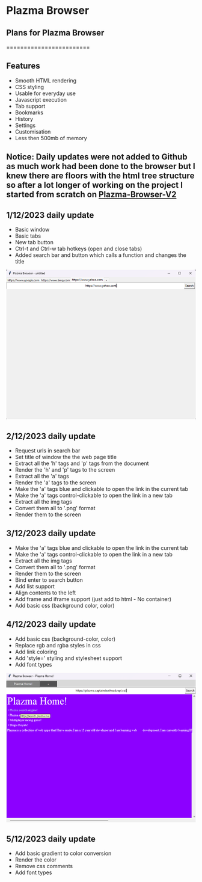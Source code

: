 ﻿# Plazma Browser

## Plans for Plazma Browser
========================

Features
--------

*   Smooth HTML rendering
*   CSS styling
*   Usable for everyday use
*   Javascript execution
*   Tab support
*   Bookmarks
*   History
*   Settings
*   Customisation
*   Less then 500mb of memory

## Notice: Daily updates were not added to Github as much work had been done to the browser but I knew there are floors with the html tree structure so after a lot longer of working on the project I started from scratch on [Plazma-Browser-V2](github.com/captaindeathead/plazma-browser-v2)

1/12/2023 daily update
----------------------

*   Basic window
*   Basic tabs
*   New tab button
*   Ctrl-t and Ctrl-w tab hotkeys (open and close tabs)
*   Added search bar and button which calls a function and changes the title

![1/12/2023 daily update](web/templates/webImages/1-12-2023.png)

2/12/2023 daily update
----------------------

*   Request urls in search bar
*   Set title of window the the web page title
*   Extract all the 'h' tags and 'p' tags from the document
*   Render the 'h' and 'p' tags to the screen
*   Extract all the 'a' tags
*   Render the 'a' tags to the screen
*   Make the 'a' tags blue and clickable to open the link in the current tab
*   Make the 'a' tags control-clickable to open the link in a new tab
*   Extract all the img tags
*   Convert them all to '.png' format
*   Render them to the screen

3/12/2023 daily update
----------------------

*   Make the 'a' tags blue and clickable to open the link in the current tab
*   Make the 'a' tags control-clickable to open the link in a new tab
*   Extract all the img tags
*   Convert them all to '.png' format
*   Render them to the screen
*   Bind enter to search button
*   Add list support
*   Align contents to the left
*   Add frame and iframe support (just add to html - No container)
*   Add basic css (background color, color)

4/12/2023 daily update
----------------------

*   Add basic css (background-color, color)
*   Replace rgb and rgba styles in css
*   Add link coloring
*   Add 'style=' styling and stylesheet support
*   Add font types

![4.5/12/2023 daily update](web/templates/webImages/4.5-12-2023.png)

5/12/2023 daily update
----------------------

*   Add basic gradient to color conversion
*   Render the color
*   Remove css comments
*   Add font types
